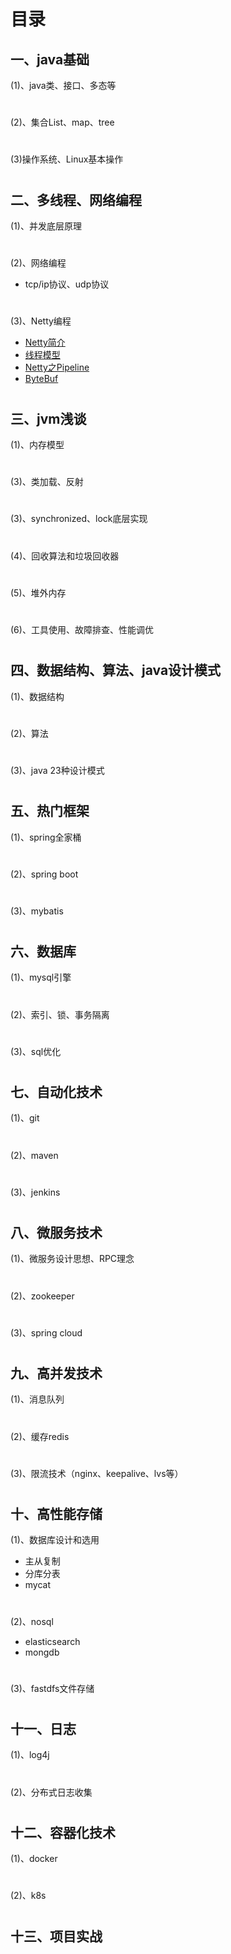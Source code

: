 目录
=====
一、java基础
-------
(1)、java类、接口、多态等
#
(2)、集合List、map、tree
#
(3)操作系统、Linux基本操作
#
二、多线程、网络编程
-------
(1)、并发底层原理
#
(2)、网络编程
* tcp/ip协议、udp协议
#
(3)、Netty编程<br>
* [Netty简介](https://www.cnblogs.com/kyleinjava/p/10396859.html)<br>
* [线程模型](https://blog.csdn.net/eric_sunah/article/details/80437025)<br>
* [Netty之Pipeline](https://blog.csdn.net/yewandemty/article/details/107006747)<br>
* [ByteBuf](https://blog.csdn.net/thinking_fioa/article/details/80795673)<br>
#
三、jvm浅谈
-------
(1)、内存模型
#
(3)、类加载、反射
#
(3)、synchronized、lock底层实现
#
(4)、回收算法和垃圾回收器
#
(5)、堆外内存
#
(6)、工具使用、故障排查、性能调优
#
四、数据结构、算法、java设计模式
-------
(1)、数据结构
#
(2)、算法
#
(3)、java 23种设计模式
#
五、热门框架
-------
(1)、spring全家桶
#
(2)、spring boot
#
(3)、mybatis
#
六、数据库
-------
(1)、mysql引擎
#
(2)、索引、锁、事务隔离
#
(3)、sql优化
#
七、自动化技术
-------
(1)、git
#
(2)、maven
#
(3)、jenkins
#
八、微服务技术
-------
(1)、微服务设计思想、RPC理念
#
(2)、zookeeper
#
(3)、spring cloud
#
九、高并发技术
-------
(1)、消息队列
#
(2)、缓存redis
#
(3)、限流技术（nginx、keepalive、lvs等）
#
十、高性能存储
-------
(1)、数据库设计和选用
* 主从复制
* 分库分表
* mycat
#
(2)、nosql
* elasticsearch
* mongdb
#
(3)、fastdfs文件存储
#
十一、日志
-------
(1)、log4j
#
(2)、分布式日志收集
#
十二、容器化技术
-------
(1)、docker
#
(2)、k8s
#
十三、项目实战
-------
